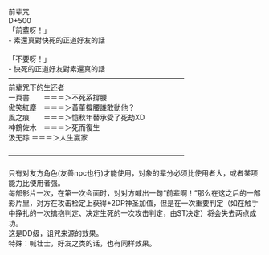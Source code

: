 <title>前辈咒</title>
<meta name="GENERATOR" content="WinCHM">
<meta http-equiv="Content-Type" content="text/html; charset=gb2312">
<br>前辈咒
<br>D+500
<br>「前輩呀！」
<br>- 素還真對快死的正道好友的話
<br>
<br>「不要呀！」
<br>- 快死的正道好友對素還真的話
<br>—————————————————————————
<br>前辈咒下的生还者
<br>一頁書　　＝＝＝＞不死系撐腰
<br>傲笑紅塵　＝＝＝＞黃董撐腰誰敢動他？
<br>風之痕　　＝＝＝＞憶秋年替承受了死劫XD
<br>神鶴佐木　＝＝＝＞死而復生
<br>汲无踪        ＝＝＝＞人生赢家
<br>
<br>—————————————————————————
<br>
<br>只有对友方角色(友善npc也行)才能使用，对象的辈分必须比使用者大，或者某项能力比使用者强。
<br>每部影片一次，在第一次会面时，对对方喊出一句“前辈啊！”那么在这之后的一部影片里，对方在攻击检定上获得+2DP神圣加值，但是在一次重要判定（如在触手中挣扎的一次擒抱判定、决定生死的一次攻击判定，由ST决定）将会失去两点成功。
<br>这是DD级，诅咒来源的效果。
<br>特殊：喊壮士，好友之类的话，也有同样效果。
<br>